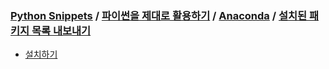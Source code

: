 ### [Python Snippets](../../../contents.md) / [파이썬을 제대로 활용하기](../../contents.md) / [Anaconda](../contents.md) / [설치된 패키지 목록 내보내기](contents.md)
- [설치하기](설치하기.md)
